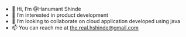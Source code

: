 - 👋 Hi, I’m @Hanumant Shinde
- 👀 I’m interested in product development
- 💞️ I’m looking to collaborate on cloud application developed using java
- 📫 You can reach me at the.real.hshinde@gmail.com

<!---
hanumant1255/hanumant1255 is a ✨ special ✨ repository because its `README.md` (this file) appears on your GitHub profile.
You can click the Preview link to take a look at your changes.
--->
